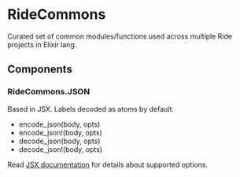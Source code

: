 RideCommons
===========

Curated set of common modules/functions used across multiple Ride projects in Elixir lang.

## Components

### RideCommons.JSON

Based in JSX. Labels decoded as atoms by default.

- encode_json(body, opts)
- encode_json!(body, opts)
- decode_json(body, opts)
- decode_json!(body, opts)

Read [JSX documentation](https://github.com/talentdeficit/exjsx) for details about supported options.
